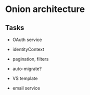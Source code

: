 # Onion architecture

## Tasks
- OAuth service
- identityContext
- pagination, filters
- auto-migrate?
- VS template

- email service